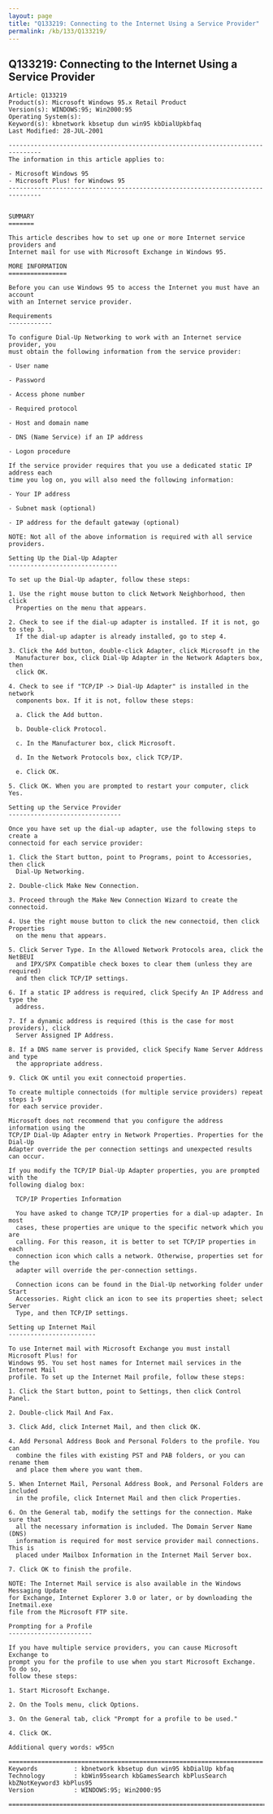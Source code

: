 ```yaml
---
layout: page
title: "Q133219: Connecting to the Internet Using a Service Provider"
permalink: /kb/133/Q133219/
---
```


## Q133219: Connecting to the Internet Using a Service Provider

	Article: Q133219
	Product(s): Microsoft Windows 95.x Retail Product
	Version(s): WINDOWS:95; Win2000:95
	Operating System(s): 
	Keyword(s): kbnetwork kbsetup dun win95 kbDialUpkbfaq
	Last Modified: 28-JUL-2001
	
	-------------------------------------------------------------------------------
	The information in this article applies to:
	
	- Microsoft Windows 95 
	- Microsoft Plus! for Windows 95 
	-------------------------------------------------------------------------------
	
	
	SUMMARY
	=======
	
	This article describes how to set up one or more Internet service providers and
	Internet mail for use with Microsoft Exchange in Windows 95.
	
	MORE INFORMATION
	================
	
	Before you can use Windows 95 to access the Internet you must have an account
	with an Internet service provider.
	
	Requirements
	------------
	
	To configure Dial-Up Networking to work with an Internet service provider, you
	must obtain the following information from the service provider:
	
	- User name
	
	- Password
	
	- Access phone number
	
	- Required protocol
	
	- Host and domain name
	
	- DNS (Name Service) if an IP address
	
	- Logon procedure
	
	If the service provider requires that you use a dedicated static IP address each
	time you log on, you will also need the following information:
	
	- Your IP address
	
	- Subnet mask (optional)
	
	- IP address for the default gateway (optional)
	
	NOTE: Not all of the above information is required with all service providers.
	
	Setting Up the Dial-Up Adapter
	------------------------------
	
	To set up the Dial-Up adapter, follow these steps:
	
	1. Use the right mouse button to click Network Neighborhood, then click
	  Properties on the menu that appears.
	
	2. Check to see if the dial-up adapter is installed. If it is not, go to step 3.
	  If the dial-up adapter is already installed, go to step 4.
	
	3. Click the Add button, double-click Adapter, click Microsoft in the
	  Manufacturer box, click Dial-Up Adapter in the Network Adapters box, then
	  click OK.
	
	4. Check to see if "TCP/IP -> Dial-Up Adapter" is installed in the network
	  components box. If it is not, follow these steps:
	
	  a. Click the Add button.
	
	  b. Double-click Protocol.
	
	  c. In the Manufacturer box, click Microsoft.
	
	  d. In the Network Protocols box, click TCP/IP.
	
	  e. Click OK.
	
	5. Click OK. When you are prompted to restart your computer, click Yes.
	
	Setting up the Service Provider
	-------------------------------
	
	Once you have set up the dial-up adapter, use the following steps to create a
	connectoid for each service provider:
	
	1. Click the Start button, point to Programs, point to Accessories, then click
	  Dial-Up Networking.
	
	2. Double-click Make New Connection.
	
	3. Proceed through the Make New Connection Wizard to create the connectoid.
	
	4. Use the right mouse button to click the new connectoid, then click Properties
	  on the menu that appears.
	
	5. Click Server Type. In the Allowed Network Protocols area, click the NetBEUI
	  and IPX/SPX Compatible check boxes to clear them (unless they are required)
	  and then click TCP/IP settings.
	
	6. If a static IP address is required, click Specify An IP Address and type the
	  address.
	
	7. If a dynamic address is required (this is the case for most providers), click
	  Server Assigned IP Address.
	
	8. If a DNS name server is provided, click Specify Name Server Address and type
	  the appropriate address.
	
	9. Click OK until you exit connectoid properties.
	
	To create multiple connectoids (for multiple service providers) repeat steps 1-9
	for each service provider.
	
	Microsoft does not recommend that you configure the address information using the
	TCP/IP Dial-Up Adapter entry in Network Properties. Properties for the Dial-Up
	Adapter override the per connection settings and unexpected results can occur.
	
	If you modify the TCP/IP Dial-Up Adapter properties, you are prompted with the
	following dialog box:
	
	  TCP/IP Properties Information
	
	  You have asked to change TCP/IP properties for a dial-up adapter. In most
	  cases, these properties are unique to the specific network which you are
	  calling. For this reason, it is better to set TCP/IP properties in each
	  connection icon which calls a network. Otherwise, properties set for the
	  adapter will override the per-connection settings.
	
	  Connection icons can be found in the Dial-Up networking folder under Start
	  Accessories. Right click an icon to see its properties sheet; select Server
	  Type, and then TCP/IP settings.
	
	Setting up Internet Mail
	------------------------
	
	To use Internet mail with Microsoft Exchange you must install Microsoft Plus! for
	Windows 95. You set host names for Internet mail services in the Internet Mail
	profile. To set up the Internet Mail profile, follow these steps:
	
	1. Click the Start button, point to Settings, then click Control Panel.
	
	2. Double-click Mail And Fax.
	
	3. Click Add, click Internet Mail, and then click OK.
	
	4. Add Personal Address Book and Personal Folders to the profile. You can
	  combine the files with existing PST and PAB folders, or you can rename them
	  and place them where you want them.
	
	5. When Internet Mail, Personal Address Book, and Personal Folders are included
	  in the profile, click Internet Mail and then click Properties.
	
	6. On the General tab, modify the settings for the connection. Make sure that
	  all the necessary information is included. The Domain Server Name (DNS)
	  information is required for most service provider mail connections. This is
	  placed under Mailbox Information in the Internet Mail Server box.
	
	7. Click OK to finish the profile.
	
	NOTE: The Internet Mail service is also available in the Windows Messaging Update
	for Exchange, Internet Explorer 3.0 or later, or by downloading the Inetmail.exe
	file from the Microsoft FTP site.
	
	Prompting for a Profile
	-----------------------
	
	If you have multiple service providers, you can cause Microsoft Exchange to
	prompt you for the profile to use when you start Microsoft Exchange. To do so,
	follow these steps:
	
	1. Start Microsoft Exchange.
	
	2. On the Tools menu, click Options.
	
	3. On the General tab, click "Prompt for a profile to be used."
	
	4. Click OK.
	
	Additional query words: w95cn
	
	======================================================================
	Keywords          : kbnetwork kbsetup dun win95 kbDialUp kbfaq
	Technology        : kbWin95search kbGamesSearch kbPlusSearch kbZNotKeyword3 kbPlus95
	Version           : WINDOWS:95; Win2000:95
	
	=============================================================================
	
